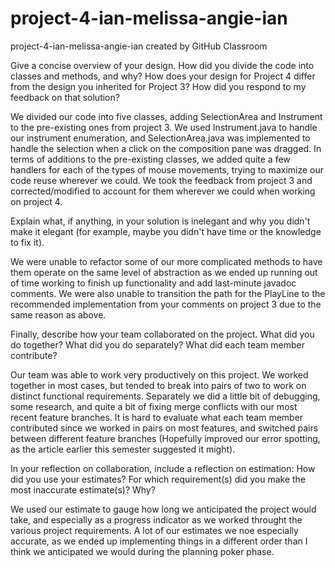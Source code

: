 # project-4-ian-melissa-angie-ian
project-4-ian-melissa-angie-ian created by GitHub Classroom

Give a concise overview of your design. How did you divide the code into classes and methods, and why? How does your 
design for Project 4 differ from the design you inherited for Project 3? How did you respond to my feedback on that solution?

We divided our code into five classes, adding SelectionArea and Instrument to the pre-existing ones from project 3. We 
used Instrument.java to handle our instrument enumeration, and SelectionArea.java was implemented to handle the selection when
a click on the composition pane was dragged. In terms of additions to the pre-existing classes, we added quite a few handlers 
for each of the types of mouse movements, trying to maximize our code reuse wherever we could. We took the feedback from 
project 3 and corrected/modified to account for them wherever we could when working on project 4.

Explain what, if anything, in your solution is inelegant and why you didn't make it elegant (for example, maybe you 
didn't have time or the knowledge to fix it).

We were unable to refactor some of our more complicated methods to have them operate on the same level of abstraction as we 
ended up running out of time working to finish up functionality and add last-minute javadoc comments. We were also unable
to transition the path for the PlayLine to the recommended implementation from your comments on project 3 due to the same
reason as above.

Finally, describe how your team collaborated on the project. What did you do together? What did you do separately? What 
did each team member contribute?

Our team was able to work very productively on this project. We worked together in most cases, but tended to break into pairs 
of two to work on distinct functional requirements. Separately we did a little bit of debugging, some research, and quite
a bit of fixing merge conflicts with our most recent feature branches. It is hard to evaluate what each team member contributed
since we worked in pairs on most features, and switched pairs between different feature branches (Hopefully improved our
error spotting, as the article earlier this semester suggested it might).

In your reflection on collaboration, include a reflection on estimation: How did you use your estimates? For which 
requirement(s) did you make the most inaccurate estimate(s)? Why?

We used our estimate to gauge how long we anticipated the project would take, and especially as a progress indicator 
as we worked throught the various project requirements. A lot of our estimates we noe especially accurate, as we
ended up implementing things in a different order than I think we anticipated we would during the planning poker
phase.
